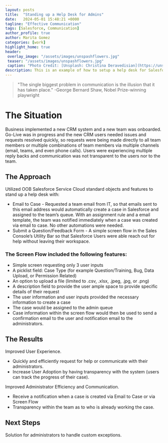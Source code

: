 ```yaml
---
layout: posts
title:  "Standing up a Help Desk for Admins"
date:   2024-05-01 15:48:21 +0000
tagline: "Effective Communication"
tags: [Salesforce, Communication]
author_profile: true
author: Marita Gomez
categories: [work]
highlight_home: true
header:
 overlay_image: "/assets/images/unspashflowers.jpg"
 teaser: "/assets/images/unspashflowers.jpg"
 caption: "Photo Credit: [Unsplash: Christina Deravedisian](https://unsplash.com/@christinadera)"
description: This is an example of how to setup a help desk for Salesforce Administrators
---
```

>"The single biggest problem in communication is the illusion that it has taken place."
-George Bernard Shaw,
Nobel Prize-winning playwright

# The Situation
Business implemented a new CRM system and a new team was onboarded. Go-Live was in progress and the new CRM users needed issues and requests resolved quickly, so requests were being made directly to all team members or multiple combinations of team members via multiple channels (email, teams, and even phone calls). Users were experiencing multiple reply backs and communication was not transparent to the users nor to the team.

## The Approach
Utilized OOB Salesforce Service Cloud standard objects and features to stand up a help desk with:

* Email to Case - Requested a team email from IT, so that emails sent to this email address would automatically create a case in Salesforce and assigned to the team’s queue. With an assignment rule and a email template, the team was notified immediately when a case was created via email to case. No other automations were needed.
* Submit a Question/Feedback Form - A simple screen flow in the Sales Console’s Utility Bar so that Salesforce Users were able reach out for help without leaving their workspace.

### The Screen Flow included the following features:
* Simple screen requesting only 3 user inputs
* A picklist field: Case Type (for example Question/Training, Bug, Data Upload, or Permission Related)
* An option to upload a file (limited to .csv, .xlsx, .jpeg, .jpg, or .png)
* A description field to provide the user ample space to provide specific details of their request
* The user information and user inputs provided the necessary information to create a case
* The case would be assigned to the admin queue
* Case information within the screen flow would then be used to send a confirmation email to the user and notification email to the administrators.

## The Results
Improved User Experience. 
* Quickly and efficiently request for help or communicate with their administrators.
* Increase User Adoption by having transparency with the system (users can track the progress of their case).

Improved Administrator Efficiency and Communication.
* Receive a notification when a case is created via Email to Case or via Screen Flow
* Transparency within the team as to who is already working the case.

## Next Steps
Solution for administrators to handle custom exceptions.